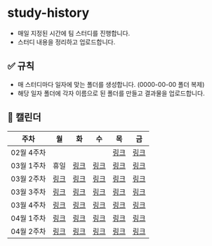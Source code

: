# study-history
* 매일 지정된 시간에 팀 스터디를 진행합니다.
* 스터디 내용을 정리하고 업로드합니다.

## ✅ 규칙
* 매 스터디마다 일자에 맞는 폴더를 생성합니다. (0000-00-00 폴더 복제)
* 해당 일자 폴더에 각자 이름으로 된 폴더를 만들고 결과물을 업로드합니다.

## 📅 캘린더
|주차|월|화|수|목|금|
|-|-|-|-|-|-|
|02월 4주차||||[링크](https://github.com/beta-tester-team2/study-history/tree/main/2025-02-27)|[링크](https://github.com/beta-tester-team2/study-history/tree/main/2025-02-28)|
|03월 1주차|휴일|[링크](https://github.com/beta-tester-team2/study-history/tree/main/2025-03-04)|[링크](https://github.com/beta-tester-team2/study-history/tree/main/2025-03-05)|[링크](https://github.com/beta-tester-team2/study-history/tree/main/2025-03-06)|[링크](https://github.com/beta-tester-team2/study-history/tree/main/2025-03-07)|
|03월 2주차|[링크](https://github.com/beta-tester-team2/study-history/tree/main/2025-03-10)|[링크](https://github.com/beta-tester-team2/study-history/tree/main/2025-03-11)|[링크](https://github.com/beta-tester-team2/study-history/tree/main/2025-03-12)|[링크](https://github.com/beta-tester-team2/study-history/tree/main/2025-03-13)|[링크](https://github.com/beta-tester-team2/study-history/tree/main/2025-03-14)|
|03월 3주차|[링크](https://github.com/beta-tester-team2/study-history/tree/main/2025-03-17)|[링크](https://github.com/beta-tester-team2/study-history/tree/main/2025-03-18)|[링크](https://github.com/beta-tester-team2/study-history/tree/main/2025-03-19)|[링크]()|[링크](https://github.com/beta-tester-team2/study-history/tree/main/2025-03-21)|
|03월 4주차|[링크](https://github.com/beta-tester-team2/study-history/tree/main/2025-03-24)|[링크](https://github.com/beta-tester-team2/study-history/tree/main/2025-03-25)|[링크](https://github.com/beta-tester-team2/study-history/tree/main/2025-03-26)|[링크](https://github.com/beta-tester-team2/study-history/tree/main/2025-03-27)|[링크](https://github.com/beta-tester-team2/study-history/tree/main/2025-03-28)|
|04월 1주차|[링크](https://github.com/beta-tester-team2/study-history/tree/main/2025-03-31)|[링크](https://github.com/beta-tester-team2/study-history/tree/main/2025-04-01)|[링크](https://github.com/beta-tester-team2/study-history/tree/main/2025-04-02)|[링크](https://github.com/beta-tester-team2/study-history/tree/main/2025-04-03)|[링크](https://github.com/beta-tester-team2/study-history/tree/main/2025-04-04)|
|04월 2주차|[링크](https://github.com/beta-tester-team2/study-history/tree/main/2025-04-07)|[링크](https://github.com/beta-tester-team2/study-history/tree/main/2025-04-08)|[링크](https://github.com/beta-tester-team2/study-history/tree/main/2025-04-09)|[링크]()|[링크]()|
